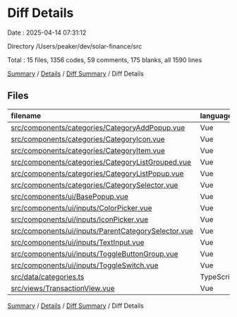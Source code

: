 # Diff Details

Date : 2025-04-14 07:31:12

Directory /Users/peaker/dev/solar-finance/src

Total : 15 files,  1356 codes, 59 comments, 175 blanks, all 1590 lines

[Summary](results.md) / [Details](details.md) / [Diff Summary](diff.md) / Diff Details

## Files
| filename | language | code | comment | blank | total |
| :--- | :--- | ---: | ---: | ---: | ---: |
| [src/components/categories/CategoryAddPopup.vue](/src/components/categories/CategoryAddPopup.vue) | Vue | 358 | 9 | 44 | 411 |
| [src/components/categories/CategoryIcon.vue](/src/components/categories/CategoryIcon.vue) | Vue | -29 | 0 | 2 | -27 |
| [src/components/categories/CategoryItem.vue](/src/components/categories/CategoryItem.vue) | Vue | -4 | 0 | -2 | -6 |
| [src/components/categories/CategoryListGrouped.vue](/src/components/categories/CategoryListGrouped.vue) | Vue | 95 | 3 | 14 | 112 |
| [src/components/categories/CategoryListPopup.vue](/src/components/categories/CategoryListPopup.vue) | Vue | 177 | 5 | 29 | 211 |
| [src/components/categories/CategorySelector.vue](/src/components/categories/CategorySelector.vue) | Vue | 99 | 2 | 17 | 118 |
| [src/components/ui/BasePopup.vue](/src/components/ui/BasePopup.vue) | Vue | 18 | 0 | -17 | 1 |
| [src/components/ui/inputs/ColorPicker.vue](/src/components/ui/inputs/ColorPicker.vue) | Vue | 63 | 1 | 12 | 76 |
| [src/components/ui/inputs/IconPicker.vue](/src/components/ui/inputs/IconPicker.vue) | Vue | 61 | 1 | 8 | 70 |
| [src/components/ui/inputs/ParentCategorySelector.vue](/src/components/ui/inputs/ParentCategorySelector.vue) | Vue | 121 | 1 | 17 | 139 |
| [src/components/ui/inputs/TextInput.vue](/src/components/ui/inputs/TextInput.vue) | Vue | 54 | 1 | 7 | 62 |
| [src/components/ui/inputs/ToggleButtonGroup.vue](/src/components/ui/inputs/ToggleButtonGroup.vue) | Vue | 64 | 1 | 7 | 72 |
| [src/components/ui/inputs/ToggleSwitch.vue](/src/components/ui/inputs/ToggleSwitch.vue) | Vue | 47 | 1 | 7 | 55 |
| [src/data/categories.ts](/src/data/categories.ts) | TypeScript | 207 | 34 | 24 | 265 |
| [src/views/TransactionView.vue](/src/views/TransactionView.vue) | Vue | 25 | 0 | 6 | 31 |

[Summary](results.md) / [Details](details.md) / [Diff Summary](diff.md) / Diff Details